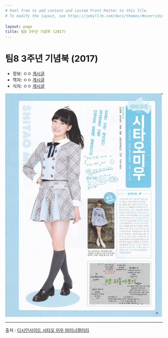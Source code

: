 ```yaml
---
# Feel free to add content and custom Front Matter to this file.
# To modify the layout, see https://jekyllrb.com/docs/themes/#overriding-theme-defaults

layout: page
title: 팀8 3주년 기념북 (2017)
---
```


# 팀8 3주년 기념북 (2017)

* 정보: ㅇㅇ [게시글](http://gall.dcinside.com/mgallery/board/view/?id=shitaomiu&no=7117)
* 역자: ㅇㅇ [게시글](http://gall.dcinside.com/mgallery/board/view/?id=shitaomiu&no=7787)
* 식자: ㅇㅇ [게시글](http://gall.dcinside.com/mgallery/board/view/?id=shitaomiu&no=8373)

![팀8 1주년 기념북](/assets/images/magazine_0004.jpg)

---

출처 : [디시인사이드 시타오 미우 마이너갤러리](http://shitaomiu.com)

